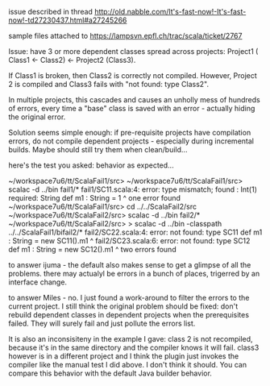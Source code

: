 issue described in thread http://old.nabble.com/It's-fast-now!-It's-fast-now!-td27230437.html#a27245266

sample files attached to https://lampsvn.epfl.ch/trac/scala/ticket/2767

Issue: have 3 or more dependent classes spread across projects: Project1 ( Class1 <- Class2) <- Project2 (Class3).

If Class1 is broken, then Class2 is correctly not compiled. However, Project 2 is compiled and Class3 fails with "not found: type Class2".

In multiple projects, this cascades and causes an unholly mess of hundreds of errors, every time a "base" class is saved with an error - actually hiding the original error.

Solution seems simple enough: if pre-requisite projects have compilation errors, do not compile dependent projects - especially during incremental builds. Maybe should still try them when clean/build...

here's the test you asked: behavior as expected...

~/workspace7u6/tt/ScalaFail1/src\> 
~/workspace7u6/tt/ScalaFail1/src\> scalac -d ../bin fail1/*
fail1/SC11.scala:4: error: type mismatch;
 found   : Int(1)
 required: String
   def m1 : String = 1
                     ^
one error found
~/workspace7u6/tt/ScalaFail1/src\> cd ../../ScalaFail2/src
~/workspace7u6/tt/ScalaFail2/src\> scalac -d ../bin fail2/*
~/workspace7u6/tt/ScalaFail2/src\> > scalac -d ../bin -classpath ../../ScalaFail1/bifail2/*
fail2/SC22.scala:4: error: not found: type SC11
   def m1 : String = new SC11().m1
                         ^
fail2/SC23.scala:6: error: not found: type SC12
   def m1 : String = new SC12().m1
                         ^
two errors found

to answer ijuma - the default also makes sense to get a glimpse of all the problems. there may actualyl be errors in a bunch of places, trigerred by an interface change.

to answer Miles - no. I just found a work-around to filter the errors to the current project. I still think the original problem should be fixed: don't rebuild dependent classes in dependent projects when the prerequisites failed. They will surely fail and just pollute the errors list.

It is also an inconsisiteny in the example I gave: class 2 is not recompiled, because it's in the same directory and the compiler knows it will fail. class3 however is in a different project and I think the plugin just invokes the compiler like the manual test I did above. I don't think it should. You can compare this behavior with the default Java builder behavior.

